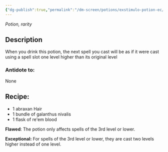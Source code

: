 ```yaml
---
{"dg-publish":true,"permalink":"/dm-screen/potions/exstimulo-potion-ec/"}
---
```


*Potion, rarity* 

## Description

When you drink this potion, the next spell you cast will be as if it were cast using a spell slot one level higher than its original level

### Antidote to: 
None

## Recipe:

- 1 abraxan Hair
- 1 bundle of galanthus nivalis
- 1 flask of re'em blood

**Flawed**:
The potion only affects spells of the 3rd level or lower.

**Exceptional:** 
For spells of the 3rd level or lower, they are cast two levels higher instead of one level.